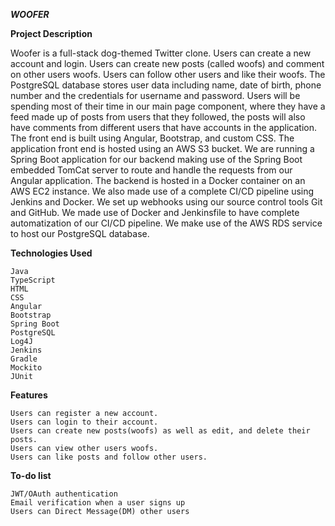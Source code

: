 ***WOOFER***

**Project Description**


Woofer is a full-stack dog-themed Twitter clone. Users can create a new account and login. Users can create new posts (called woofs) and comment on other users woofs. Users can follow other users and like their woofs. The PostgreSQL database stores user data including name, date of birth, phone number and the credentials for username and password. Users will be spending most of their time in our main page component, where they have a feed made up of posts from users that they followed, the posts will also have comments from different users that have accounts in the application. The front end is built using Angular, Bootstrap, and custom CSS. The application front end is hosted using an AWS S3 bucket. We are running a Spring Boot application for our backend making use of the Spring Boot embedded TomCat server to route and handle the requests from our Angular application. The backend is hosted in a Docker container on an AWS EC2 instance. We also made use of a complete CI/CD pipeline using Jenkins and Docker. We set up webhooks using our source control tools Git and GitHub. We made use of Docker and Jenkinsfile to have complete automatization of our CI/CD pipeline. We make use of the AWS RDS service to host our PostgreSQL database.

**Technologies Used**

    Java
    TypeScript
    HTML
    CSS
    Angular
    Bootstrap
    Spring Boot
    PostgreSQL
    Log4J
    Jenkins
    Gradle
    Mockito
    JUnit

**Features**

    Users can register a new account.
    Users can login to their account.
    Users can create new posts(woofs) as well as edit, and delete their posts.
    Users can view other users woofs.
    Users can like posts and follow other users.

**To-do list**

    JWT/OAuth authentication
    Email verification when a user signs up
    Users can Direct Message(DM) other users
